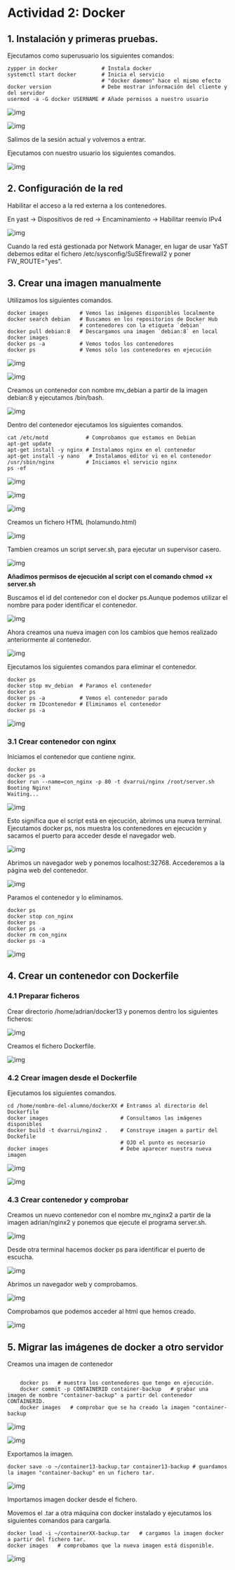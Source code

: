 # Actividad 2: Docker

## 1. Instalación y primeras pruebas.

Ejecutamos como superusuario los siguientes comandos:

~~~
zypper in docker              # Instala docker
systemctl start docker        # Inicia el servicio
                              # "docker daemon" hace el mismo efecto
docker version                # Debe mostrar información del cliente y del servidor
usermod -a -G docker USERNAME # Añade permisos a nuestro usuario
~~~

![img](./img/captura1.png)

![img](./img/captura2.png)

Salimos de la sesión actual y volvemos a entrar.

Ejecutamos con nuestro usuario los siguientes comandos.

![img](./img/captura3.png)

## 2. Configuración de la red

Habilitar el acceso a la red externa a los contenedores.

En yast -> Dispositivos de red -> Encaminamiento -> Habilitar reenvío IPv4

![img](./img/captura4.png)

Cuando la red está gestionada por Network Manager, en lugar de usar YaST debemos editar el fichero /etc/sysconfig/SuSEfirewall2 y poner FW_ROUTE="yes".

## 3. Crear una imagen manualmente

Utilizamos los siguientes comandos.

~~~
docker images          # Vemos las imágenes disponibles localmente
docker search debian   # Buscamos en los repositorios de Docker Hub
                       # contenedores con la etiqueta `debian`
docker pull debian:8   # Descargamos una imagen `debian:8` en local
docker images
docker ps -a           # Vemos todos los contenedores
docker ps              # Vemos sólo los contenedores en ejecución
~~~
![img](./img/captura5.png)

![img](./img/captura6.png)

Creamos un contenedor con nombre mv_debian a partir de la imagen debian:8 y ejecutamos /bin/bash.

![img](./img/captura7.png)

Dentro del contenedor ejecutamos los siguientes comandos.

~~~
cat /etc/motd            # Comprobamos que estamos en Debian
apt-get update
apt-get install -y nginx # Instalamos nginx en el contenedor
apt-get install -y nano   # Instalamos editor vi en el contenedor
/usr/sbin/nginx          # Iniciamos el servicio nginx
ps -ef
~~~

![img](./img/captura9.png)

![img](./img/captura10.png)

![img](./img/captura11.png)


Creamos un fichero HTML (holamundo.html)

![img](./img/captura12.png)

Tambien creamos un script server.sh, para ejecutar un supervisor casero.

![img](./img/captura13.png)

**Añadimos permisos de ejecución al script con el comando chmod +x server.sh**

Buscamos el id del contenedor con el docker ps.Aunque podemos utilizar el nombre para poder identificar el contenedor.

![img](./img/captura14.png)

Ahora creamos una nueva imagen con los cambios que hemos realizado anteriormente al contenedor.

![img](./img/captura15.png)

Ejecutamos los siguientes comandos para eliminar el contenedor.

~~~
docker ps
docker stop mv_debian  # Paramos el contenedor
docker ps
docker ps -a           # Vemos el contenedor parado
docker rm IDcontenedor # Eliminamos el contenedor
docker ps -a
~~~
![img](./img/captura16.png)

### 3.1 Crear contenedor con nginx

Iniciamos el contenedor que contiene nginx.

~~~
docker ps
docker ps -a
docker run --name=con_nginx -p 80 -t dvarrui/nginx /root/server.sh
Booting Nginx!
Waiting...
~~~

![img](./img/captura17.png)

Esto significa que el script está en ejecución, abrimos una nueva terminal.
Ejecutamos docker ps, nos muestra los contenedores en ejecución y sacamos el puerto para acceder desde el navegador web.

![img](./img/captura18.png)

Abrimos un navegador web y ponemos localhost:32768. Accederemos a la página web del contenedor.

![img](./img/captura19.png)

Paramos el contenedor y lo eliminamos.

~~~
docker ps
docker stop con_nginx
docker ps
docker ps -a
docker rm con_nginx
docker ps -a
~~~

![img](./img/captura20.png)

## 4. Crear un contenedor con Dockerfile

### 4.1 Preparar ficheros

Crear directorio /home/adrian/docker13 y ponemos dentro los siguientes ficheros:

![img](./img/captura27.png)

Creamos el fichero Dockerfile.

![img](./img/captura23.png)

### 4.2 Crear imagen desde el Dockerfile

Ejecutamos los siguientes comandos.

~~~
cd /home/nombre-del-alumno/dockerXX # Entramos al directorio del Dockerfile
docker images                       # Consultamos las imágenes disponibles
docker build -t dvarrui/nginx2 .    # Construye imagen a partir del Dockefile
                                    # OJO el punto es necesario
docker images                       # Debe aparecer nuestra nueva imagen
~~~
![img](./img/captura28.png)

![img](./img/captura29.png)

### 4.3 Crear contenedor y comprobar

Creamos un nuevo contenedor con el nombre mv_nginx2 a partir de la imagen adrian/nginx2 y ponemos que ejecute el programa server.sh.

![img](./img/captura30.png)

Desde otra terminal hacemos docker ps para identificar el puerto de escucha.

![img](./img/captura31.png)

Abrimos un navegador web y comprobamos.

![img](./img/captura32.png)

Comprobamos que podemos acceder al html que hemos creado.

![img](./img/captura33.png)

## 5. Migrar las imágenes de docker a otro servidor

Creamos una imagen de contenedor

~~~

    docker ps   # muestra los contenedores que tengo en ejecución.
    docker commit -p CONTAINERID container-backup   # grabar una imagen de nombre "container-backup" a partir del contenedor CONTAINERID.
    docker images   # comprobar que se ha creado la imagen "container-backup
~~~

![img](./img/captura34.png)

![img](./img/captura35.png)

Exportamos la imagen.

~~~
docker save -o ~/container13-backup.tar container13-backup # guardamos la imagen "container-backup" en un fichero tar.
~~~
![img](./img/cdaptura35.png)

Importamos imagen docker desde el fichero.

Movemos el .tar a otra máquina con docker instalado y ejecutamos los siguientes comandos para cargarla.

~~~
docker load -i ~/containerXX-backup.tar   # cargamos la imagen docker a partir del fichero tar.
docker images   # comprobamos que la nueva imagen está disponible.
~~~

![img](./img/captura38.png)
